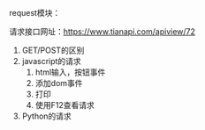 request模块：

请求接口网址：https://www.tianapi.com/apiview/72

1. GET/POST的区别
2. javascript的请求
   1. html输入，按钮事件
   2. 添加dom事件
   3. 打印
   4. 使用F12查看请求
3. Python的请求